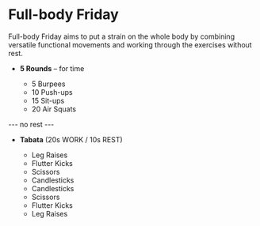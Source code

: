 # Full-body Friday

Full-body Friday aims to put a strain on the whole body by combining versatile functional movements and working through the exercises without rest.

- **5 Rounds** – for time

  - 5 Burpees
  - 10 Push-ups
  - 15 Sit-ups
  - 20 Air Squats

--- no rest ---

- **Tabata** (20s WORK / 10s REST)

  - Leg Raises
  - Flutter Kicks
  - Scissors
  - Candlesticks
  - Candlesticks
  - Scissors
  - Flutter Kicks
  - Leg Raises
